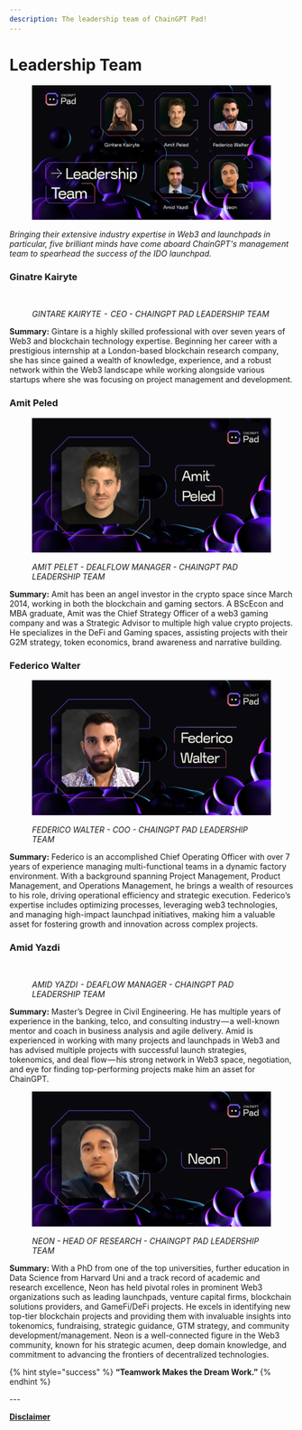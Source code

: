```yaml
---
description: The leadership team of ChainGPT Pad!
---
```


# Leadership Team

<figure><img src="../../.gitbook/assets/image (2).png" alt=""><figcaption></figcaption></figure>

_Bringing their extensive industry expertise in Web3 and launchpads in particular, five brilliant minds have come aboard ChainGPT's management team to spearhead the success of the IDO launchpad._

### Ginatre Kairyte

<figure><img src="https://assets-global.website-files.com/64354b8ce4872a52ac1c7b06/64c6fb4405fabb12a57f3c2e_1*_I1yMaIU_XipKVZ8_NeZLQ.jpeg" alt=""><figcaption><p><em>GINTARE KAIRYTE  -  CEO - CHAINGPT PAD LEADERSHIP TEAM</em></p></figcaption></figure>

**Summary:** Gintare is a highly skilled professional with over seven years of Web3 and blockchain technology expertise. Beginning her career with a prestigious internship at a London-based blockchain research company, she has since gained a wealth of knowledge, experience, and a robust network within the Web3 landscape while working alongside various startups where she was focusing on project management and development.

### Amit Peled

<figure><img src="../../.gitbook/assets/image (31).png" alt=""><figcaption><p><em>AMIT PELET - DEALFLOW MANAGER - CHAINGPT PAD LEADERSHIP TEAM</em></p></figcaption></figure>

**Summary:** Amit has been an angel investor in the crypto space since March 2014, working in both the blockchain and gaming sectors. A BScEcon and MBA graduate, Amit was the Chief Strategy Officer of a web3 gaming company and was a Strategic Advisor to multiple high value crypto projects. He specializes in the DeFi and Gaming spaces, assisting projects with their G2M strategy, token economics, brand awareness and narrative building.

### Federico Walter

<figure><img src="../../.gitbook/assets/image (32).png" alt=""><figcaption><p><em>FEDERICO WALTER - COO - CHAINGPT PAD LEADERSHIP TEAM</em></p></figcaption></figure>

**Summary:** Federico is an accomplished Chief Operating Officer with over 7 years of experience managing multi-functional teams in a dynamic factory environment. With a background spanning Project Management, Product Management, and Operations Management, he brings a wealth of resources to his role, driving operational efficiency and strategic execution. Federico’s expertise includes optimizing processes, leveraging web3 technologies, and managing high-impact launchpad initiatives, making him a valuable asset for fostering growth and innovation across complex projects.

### Amid Yazdi

<figure><img src="https://assets-global.website-files.com/64354b8ce4872a52ac1c7b06/64c6fb44a946980a44487135_1*Jt1Ksk2cd1PeI7QjtWYgKw.jpeg" alt=""><figcaption><p><em>AMID YAZDI  - DEAFLOW MANAGER - CHAINGPT PAD LEADERSHIP TEAM</em></p></figcaption></figure>

**Summary:** Master’s Degree in Civil Engineering. He has multiple years of experience in the banking, telco, and consulting industry — a well-known mentor and coach in business analysis and agile delivery. Amid is experienced in working with many projects and launchpads in Web3 and has advised multiple projects with successful launch strategies, tokenomics, and deal flow — his strong network in Web3 space, negotiation, and eye for finding top-performing projects make him an asset for ChainGPT.

<figure><img src="../../.gitbook/assets/image (33).png" alt=""><figcaption><p><em>NEON - HEAD OF RESEARCH - CHAINGPT PAD LEADERSHIP TEAM</em></p></figcaption></figure>

**Summary:** With a PhD from one of the top universities, further education in Data Science from Harvard Uni and a track record of academic and research excellence, Neon has held pivotal roles in prominent Web3 organizations such as leading launchpads, venture capital firms, blockchain solutions providers, and GameFi/DeFi projects. He excels in identifying new top-tier blockchain projects and providing them with invaluable insights into tokenomics, fundraising, strategic guidance, GTM strategy, and community development/management. Neon is a well-connected figure in the Web3 community, known for his strategic acumen, deep domain knowledge, and commitment to advancing the frontiers of decentralized technologies.

{% hint style="success" %}
**“Teamwork Makes the Dream Work.”**
{% endhint %}



\---

[**Disclaimer**](../../misc/legal-docs/disclaimer.md)
